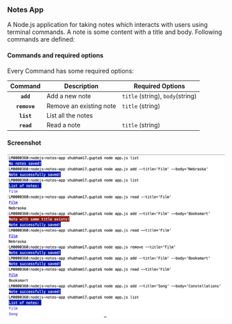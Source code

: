 ### Notes App

A Node.js application for taking notes which interacts with users using terminal commands.
A note is some content with a title and body. Following commands are defined:

#### Commands and required options

Every Command has some required options:

| Command          |      Description            |  Required Options |
|:----------------:|-----------------------------|------------------------------------------|
| **```add```**      |  Add a new note             | ```title``` (string), ```body```(string) |
| **```remove```**|  Remove an existing note    | ```title``` (string)                     |
| **```list```**    |  List all the notes         |                                          |
| **```read```**    |  Read a note                | ```title``` (string)                     |


#### Screenshot

![](https://github.com/shubhamgupta2901/nodejs-notes-app/blob/master/nodejs-notes-app-screenshot.png)
